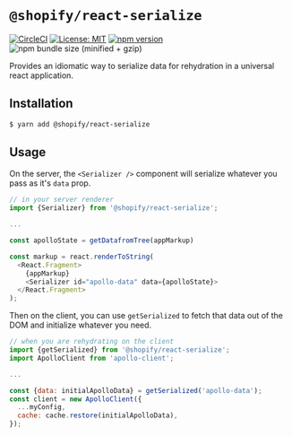 # `@shopify/react-serialize`

[![CircleCI](https://circleci.com/gh/Shopify/quilt.svg?style=svg&circle-token=8dafbec2d33dcb489dfce1e82ed37c271b26aeba)](https://circleci.com/gh/Shopify/quilt)
[![License: MIT](https://img.shields.io/badge/License-MIT-green.svg)](LICENSE.md) [![npm version](https://badge.fury.io/js/%40shopify%2Freact-serialize.svg)](https://badge.fury.io/js/%40shopify%2Freact-serialize) ![npm bundle size (minified + gzip)](https://img.shields.io/bundlephobia/minzip/@shopify/react-serialize.svg)

Provides an idiomatic way to serialize data for rehydration in a universal react application.

## Installation

```bash
$ yarn add @shopify/react-serialize
```

## Usage

On the server, the `<Serializer />` component will serialize whatever you pass as it's `data` prop.

```javascript
// in your server renderer
import {Serializer} from '@shopify/react-serialize';

...

const apolloState = getDatafromTree(appMarkup)

const markup = react.renderToString(
  <React.Fragment>
    {appMarkup}
    <Serializer id="apollo-data" data={apolloState}>
  </React.Fragment>
);
```

Then on the client, you can use `getSerialized` to fetch that data out of the DOM and initialize whatever you need.

```javascript
// when you are rehydrating on the client
import {getSerialized} from '@shopify/react-serialize';
import ApolloClient from 'apollo-client';

...

const {data: initialApolloData} = getSerialized('apollo-data');
const client = new ApolloClient({
  ...myConfig,
  cache: cache.restore(initialApolloData),
});
```

